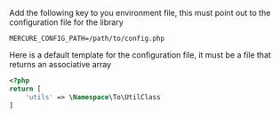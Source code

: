 Add the following key to you environment file, this must point out to the configuration
file for the library
```env
MERCURE_CONFIG_PATH=/path/to/config.php
```

Here is a default template for the configuration file, it must be a file that returns
an associative array

```php
<?php
return [
    'utils' => \Namespace\To\UtilClass
]
```
